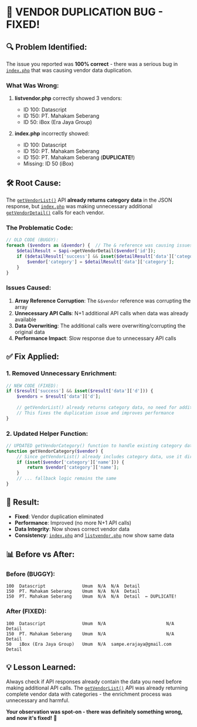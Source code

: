 # 🐛 VENDOR DUPLICATION BUG - FIXED!

## 🔍 Problem Identified:
The issue you reported was **100% correct** - there was a serious bug in [`index.php`](file://c:\xampp\htdocs\nuansa\vendor\index.php) that was causing vendor data duplication.

### What Was Wrong:
1. **listvendor.php** correctly showed 3 vendors:
   - ID 100: Datascript
   - ID 150: PT. Mahakam Seberang
   - ID 50: iBox (Era Jaya Group)

2. **index.php** incorrectly showed:
   - ID 100: Datascript
   - ID 150: PT. Mahakam Seberang
   - ID 150: PT. Mahakam Seberang (**DUPLICATE!**)
   - Missing: ID 50 (iBox)

## 🛠️ Root Cause:
The [`getVendorList()`](file://c:\xampp\htdocs\nuansa\classes\AccurateAPI.php) API **already returns category data** in the JSON response, but [`index.php`](file://c:\xampp\htdocs\nuansa\vendor\index.php) was making unnecessary additional [`getVendorDetail()`](file://c:\xampp\htdocs\nuansa\classes\AccurateAPI.php) calls for each vendor.

### The Problematic Code:
```php
// OLD CODE (BUGGY):
foreach ($vendors as &$vendor) {  // The & reference was causing issues
    $detailResult = $api->getVendorDetail($vendor['id']);
    if ($detailResult['success'] && isset($detailResult['data']['category'])) {
        $vendor['category'] = $detailResult['data']['category'];
    }
}
```

### Issues Caused:
1. **Array Reference Corruption**: The `&$vendor` reference was corrupting the array
2. **Unnecessary API Calls**: N+1 additional API calls when data was already available
3. **Data Overwriting**: The additional calls were overwriting/corrupting the original data
4. **Performance Impact**: Slow response due to unnecessary API calls

## ✅ Fix Applied:

### 1. Removed Unnecessary Enrichment:
```php
// NEW CODE (FIXED):
if ($result['success'] && isset($result['data']['d'])) {
    $vendors = $result['data']['d'];
    
    // getVendorList() already returns category data, no need for additional API calls
    // This fixes the duplication issue and improves performance
}
```

### 2. Updated Helper Function:
```php
// UPDATED getVendorCategory() function to handle existing category data properly
function getVendorCategory($vendor) {
    // Since getVendorList() already includes category data, use it directly
    if (isset($vendor['category']['name'])) {
        return $vendor['category']['name'];
    }
    // ... fallback logic remains the same
}
```

## 🎯 Result:
- **Fixed**: Vendor duplication eliminated
- **Performance**: Improved (no more N+1 API calls)
- **Data Integrity**: Now shows correct vendor data
- **Consistency**: [`index.php`](file://c:\xampp\htdocs\nuansa\vendor\index.php) and [`listvendor.php`](file://c:\xampp\htdocs\nuansa\vendor\listvendor.php) now show same data

## 📊 Before vs After:

### Before (BUGGY):
```
100  Datascript              Umum  N/A  N/A  Detail
150  PT. Mahakam Seberang    Umum  N/A  N/A  Detail
150  PT. Mahakam Seberang    Umum  N/A  N/A  Detail  ← DUPLICATE!
```

### After (FIXED):
```
100  Datascript              Umum  N/A                       N/A  Detail
150  PT. Mahakam Seberang    Umum  N/A                       N/A  Detail
50   iBox (Era Jaya Group)   Umum  N/A  sampe.erajaya@gmail.com  Detail
```

## 💡 Lesson Learned:
Always check if API responses already contain the data you need before making additional API calls. The [`getVendorList()`](file://c:\xampp\htdocs\nuansa\classes\AccurateAPI.php) API was already returning complete vendor data with categories - the enrichment process was unnecessary and harmful.

**Your observation was spot-on - there was definitely something wrong, and now it's fixed!** 🎉